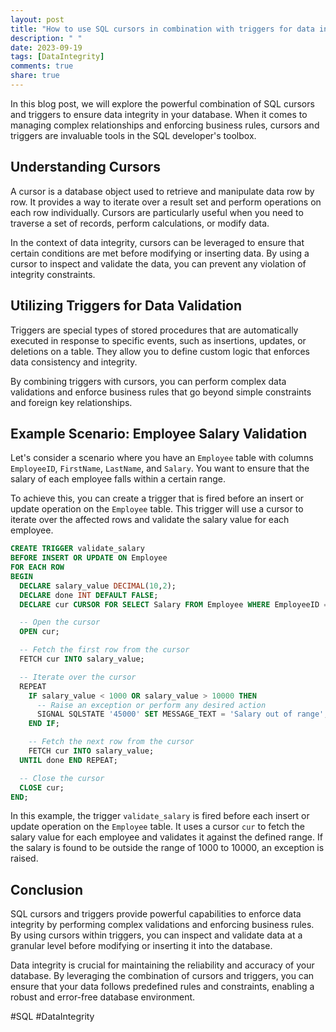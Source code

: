 ```yaml
---
layout: post
title: "How to use SQL cursors in combination with triggers for data integrity"
description: " "
date: 2023-09-19
tags: [DataIntegrity]
comments: true
share: true
---
```


In this blog post, we will explore the powerful combination of SQL cursors and triggers to ensure data integrity in your database. When it comes to managing complex relationships and enforcing business rules, cursors and triggers are invaluable tools in the SQL developer's toolbox.

## Understanding Cursors

A cursor is a database object used to retrieve and manipulate data row by row. It provides a way to iterate over a result set and perform operations on each row individually. Cursors are particularly useful when you need to traverse a set of records, perform calculations, or modify data.

In the context of data integrity, cursors can be leveraged to ensure that certain conditions are met before modifying or inserting data. By using a cursor to inspect and validate the data, you can prevent any violation of integrity constraints.

## Utilizing Triggers for Data Validation

Triggers are special types of stored procedures that are automatically executed in response to specific events, such as insertions, updates, or deletions on a table. They allow you to define custom logic that enforces data consistency and integrity.

By combining triggers with cursors, you can perform complex data validations and enforce business rules that go beyond simple constraints and foreign key relationships.

## Example Scenario: Employee Salary Validation

Let's consider a scenario where you have an `Employee` table with columns `EmployeeID`, `FirstName`, `LastName`, and `Salary`. You want to ensure that the salary of each employee falls within a certain range.

To achieve this, you can create a trigger that is fired before an insert or update operation on the `Employee` table. This trigger will use a cursor to iterate over the affected rows and validate the salary value for each employee.

```sql
CREATE TRIGGER validate_salary
BEFORE INSERT OR UPDATE ON Employee
FOR EACH ROW
BEGIN
  DECLARE salary_value DECIMAL(10,2);
  DECLARE done INT DEFAULT FALSE;
  DECLARE cur CURSOR FOR SELECT Salary FROM Employee WHERE EmployeeID = NEW.EmployeeID;

  -- Open the cursor
  OPEN cur;

  -- Fetch the first row from the cursor
  FETCH cur INTO salary_value;

  -- Iterate over the cursor
  REPEAT
    IF salary_value < 1000 OR salary_value > 10000 THEN
      -- Raise an exception or perform any desired action
      SIGNAL SQLSTATE '45000' SET MESSAGE_TEXT = 'Salary out of range';
    END IF;

    -- Fetch the next row from the cursor
    FETCH cur INTO salary_value;
  UNTIL done END REPEAT;

  -- Close the cursor
  CLOSE cur;
END;
```

In this example, the trigger `validate_salary` is fired before each insert or update operation on the `Employee` table. It uses a cursor `cur` to fetch the salary value for each employee and validates it against the defined range. If the salary is found to be outside the range of 1000 to 10000, an exception is raised.

## Conclusion

SQL cursors and triggers provide powerful capabilities to enforce data integrity by performing complex validations and enforcing business rules. By using cursors within triggers, you can inspect and validate data at a granular level before modifying or inserting it into the database.

Data integrity is crucial for maintaining the reliability and accuracy of your database. By leveraging the combination of cursors and triggers, you can ensure that your data follows predefined rules and constraints, enabling a robust and error-free database environment.

#SQL #DataIntegrity